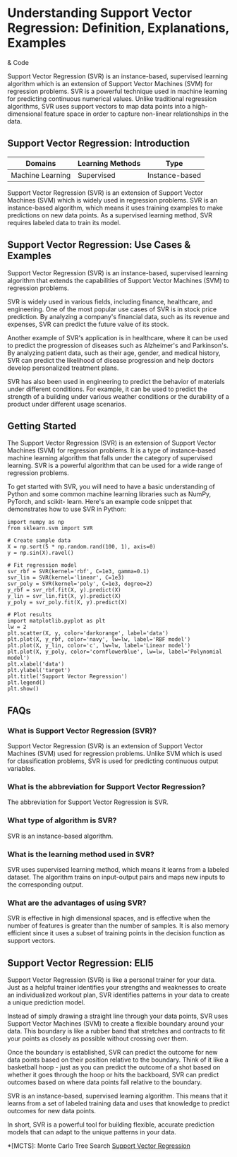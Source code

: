 # Understanding Support Vector Regression: Definition, Explanations, Examples
& Code

Support Vector Regression (SVR) is an instance-based, supervised learning
algorithm which is an extension of Support Vector Machines (SVM) for
regression problems. SVR is a powerful technique used in machine learning for
predicting continuous numerical values. Unlike traditional regression
algorithms, SVR uses support vectors to map data points into a high-
dimensional feature space in order to capture non-linear relationships in the
data.

## Support Vector Regression: Introduction

Domains | Learning Methods | Type  
---|---|---  
Machine Learning | Supervised | Instance-based  
  
Support Vector Regression (SVR) is an extension of Support Vector Machines
(SVM) which is widely used in regression problems. SVR is an instance-based
algorithm, which means it uses training examples to make predictions on new
data points. As a supervised learning method, SVR requires labeled data to
train its model.

## Support Vector Regression: Use Cases & Examples

Support Vector Regression (SVR) is an instance-based, supervised learning
algorithm that extends the capabilities of Support Vector Machines (SVM) to
regression problems.

SVR is widely used in various fields, including finance, healthcare, and
engineering. One of the most popular use cases of SVR is in stock price
prediction. By analyzing a company's financial data, such as its revenue and
expenses, SVR can predict the future value of its stock.

Another example of SVR's application is in healthcare, where it can be used to
predict the progression of diseases such as Alzheimer's and Parkinson's. By
analyzing patient data, such as their age, gender, and medical history, SVR
can predict the likelihood of disease progression and help doctors develop
personalized treatment plans.

SVR has also been used in engineering to predict the behavior of materials
under different conditions. For example, it can be used to predict the
strength of a building under various weather conditions or the durability of a
product under different usage scenarios.

## Getting Started

The Support Vector Regression (SVR) is an extension of Support Vector Machines
(SVM) for regression problems. It is a type of instance-based machine learning
algorithm that falls under the category of supervised learning. SVR is a
powerful algorithm that can be used for a wide range of regression problems.

To get started with SVR, you will need to have a basic understanding of Python
and some common machine learning libraries such as NumPy, PyTorch, and scikit-
learn. Here's an example code snippet that demonstrates how to use SVR in
Python:

    
    
    
    import numpy as np
    from sklearn.svm import SVR
    
    # Create sample data
    X = np.sort(5 * np.random.rand(100, 1), axis=0)
    y = np.sin(X).ravel()
    
    # Fit regression model
    svr_rbf = SVR(kernel='rbf', C=1e3, gamma=0.1)
    svr_lin = SVR(kernel='linear', C=1e3)
    svr_poly = SVR(kernel='poly', C=1e3, degree=2)
    y_rbf = svr_rbf.fit(X, y).predict(X)
    y_lin = svr_lin.fit(X, y).predict(X)
    y_poly = svr_poly.fit(X, y).predict(X)
    
    # Plot results
    import matplotlib.pyplot as plt
    lw = 2
    plt.scatter(X, y, color='darkorange', label='data')
    plt.plot(X, y_rbf, color='navy', lw=lw, label='RBF model')
    plt.plot(X, y_lin, color='c', lw=lw, label='Linear model')
    plt.plot(X, y_poly, color='cornflowerblue', lw=lw, label='Polynomial model')
    plt.xlabel('data')
    plt.ylabel('target')
    plt.title('Support Vector Regression')
    plt.legend()
    plt.show()
    
    

## FAQs

### What is Support Vector Regression (SVR)?

Support Vector Regression (SVR) is an extension of Support Vector Machines
(SVM) used for regression problems. Unlike SVM which is used for
classification problems, SVR is used for predicting continuous output
variables.

### What is the abbreviation for Support Vector Regression?

The abbreviation for Support Vector Regression is SVR.

### What type of algorithm is SVR?

SVR is an instance-based algorithm.

### What is the learning method used in SVR?

SVR uses supervised learning method, which means it learns from a labeled
dataset. The algorithm trains on input-output pairs and maps new inputs to the
corresponding output.

### What are the advantages of using SVR?

SVR is effective in high dimensional spaces, and is effective when the number
of features is greater than the number of samples. It is also memory efficient
since it uses a subset of training points in the decision function as support
vectors.

## Support Vector Regression: ELI5

Support Vector Regression (SVR) is like a personal trainer for your data. Just
as a helpful trainer identifies your strengths and weaknesses to create an
individualized workout plan, SVR identifies patterns in your data to create a
unique prediction model.

Instead of simply drawing a straight line through your data points, SVR uses
Support Vector Machines (SVM) to create a flexible boundary around your data.
This boundary is like a rubber band that stretches and contracts to fit your
points as closely as possible without crossing over them.

Once the boundary is established, SVR can predict the outcome for new data
points based on their position relative to the boundary. Think of it like a
basketball hoop - just as you can predict the outcome of a shot based on
whether it goes through the hoop or hits the backboard, SVR can predict
outcomes based on where data points fall relative to the boundary.

SVR is an instance-based, supervised learning algorithm. This means that it
learns from a set of labeled training data and uses that knowledge to predict
outcomes for new data points.

In short, SVR is a powerful tool for building flexible, accurate prediction
models that can adapt to the unique patterns in your data.

  *[MCTS]: Monte Carlo Tree Search
[Support Vector Regression](https://serp.ai/support-vector-regression/)
